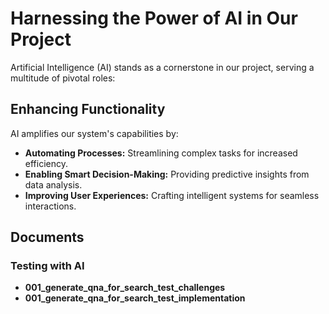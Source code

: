 # Harnessing the Power of AI in Our Project

Artificial Intelligence (AI) stands as a cornerstone in our project, serving a multitude of pivotal roles:

## Enhancing Functionality
AI amplifies our system's capabilities by:
- **Automating Processes:** Streamlining complex tasks for increased efficiency.
- **Enabling Smart Decision-Making:** Providing predictive insights from data analysis.
- **Improving User Experiences:** Crafting intelligent systems for seamless interactions.

## Documents

### Testing with AI
- **001_generate_qna_for_search_test_challenges**
- **001_generate_qna_for_search_test_implementation**
